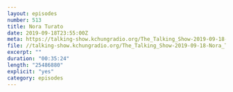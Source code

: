 ```yaml
---
layout: episodes
number: 513
title: Nora Turato
date: 2019-09-18T23:55:00Z
meta: https://talking-show.kchungradio.org/The_Talking_Show-2019-09-18-Nora_Turato.mp3
file: //talking-show.kchungradio.org/The_Talking_Show-2019-09-18-Nora_Turato.mp3
excerpt: ""
duration: "00:35:24"
length: "25486880"
explicit: "yes"
category: episodes
---
```


